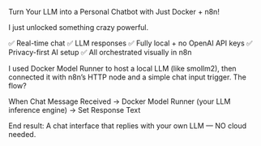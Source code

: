Turn Your LLM into a Personal Chatbot with Just Docker + n8n!

I just unlocked something crazy powerful. 

✅ Real-time chat
✅ LLM responses
✅ Fully local + no OpenAI API keys
✅ Privacy-first AI setup
✅ All orchestrated visually in n8n



I used Docker Model Runner to host a local LLM (like smollm2), then connected it with n8n’s HTTP node and a simple chat input trigger. The flow?

When Chat Message Received
→ Docker Model Runner (your LLM inference engine)
→ Set Response Text

 End result: A chat interface that replies with your own LLM — NO cloud needed.
